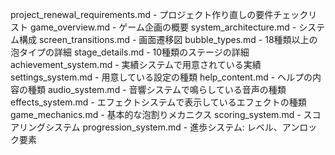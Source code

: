 project_renewal_requirements.md - プロジェクト作り直しの要件チェックリスト
game_overview.md - ゲーム企画の概要
system_architecture.md - システム構成
screen_transitions.md - 画面遷移図
bubble_types.md - 18種類以上の泡タイプの詳細
stage_details.md - 10種類のステージの詳細
achievement_system.md - 実績システムで用意されている実績
settings_system.md - 用意している設定の種類
help_content.md - ヘルプの内容の種類
audio_system.md - 音響システムで鳴らしている音声の種類
effects_system.md - エフェクトシステムで表示しているエフェクトの種類
game_mechanics.md - 基本的な泡割りメカニクス
scoring_system.md - スコアリングシステム
progression_system.md - 進歩システム: レベル、アンロック要素